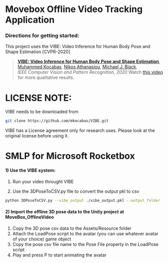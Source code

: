 # Movebox Offline Video Tracking Application

### Directions for getting started:

This project uses the VIBE: Video Inference for Human Body Pose and Shape Estimation [CVPR-2020]

> [**VIBE: Video Inference for Human Body Pose and Shape Estimation**](https://arxiv.org/abs/1912.05656),            
> [Muhammed Kocabas](https://ps.is.tuebingen.mpg.de/person/mkocabas), [Nikos Athanasiou](https://ps.is.tuebingen.mpg.de/person/nathanasiou), 
[Michael J. Black](https://ps.is.tuebingen.mpg.de/person/black),        
> *IEEE Computer Vision and Pattern Recognition, 2020* 
Watch [this video](https://www.youtube.com/watch?v=fW0sIZfQcIs) for more qualitative results.


# LICENSE NOTE:
VIBE needs to be downloaded from 
```bash
git clone https://github.com/mkocabas/VIBE.git
```
VIBE has a License agreement only for research uses. Please look at the original license before using it.

# SMLP for Microsoft Rocketbox


#### 1) Use the VIBE system:

1. Run your video throught VIBE

2. Use the 3DPoseToCSV.py file to convert the output pkl to csv

```bash
python 3DPoseToCSV.py --vibe_output ./vibe_output.pkl --output_folder ./
```


#### 2) Import the offline 3D pose data to the Unity project at MoveBox_OfflineVideo

1. Copy the 3D pose csv data to the Assets/Resource folder
2. Attach the LoadPose script to the avatar (you can use whatever avatar of your choice) game object
3. Copy the pose csv file name to the Pose File property in the LoadPose script 
4. Play and press P to start animating the avatar

